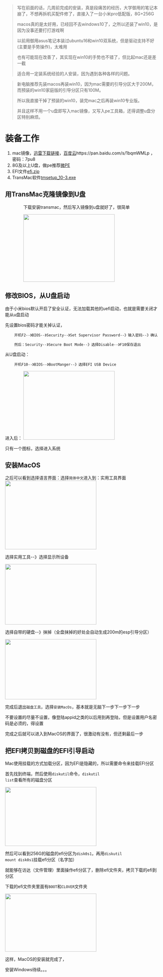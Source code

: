 <blockquote>写在前面的话，几周前完成的安装，真是段痛苦的经历，大学御用的笔记本崩了，不想再拆机买配件修了，直接入了一台小米pro低配版，8G+256G

macos真的是太好用，已经回不去windows10了，之所以还装了win10，是因为没事还要打打游戏啊

以前用御用asus笔记本装过ubuntu16和win10双系统，但是驱动支持不好(主要是手势操作)，太难用

也有可能现在改善了，其实现在win10的手势也不错了，但比起mac还是差一截

适合用一定装系统经验的人安装，因为遇到各种各样的问题。</blockquote>
<blockquote>新电脑推荐先装macos再装win10，因为mac需要的引导分区大于200M，而预装的win10家庭版的引导分区只有100M。

所以我直接干掉了预装的win10，装完mac之后再装win10专业版。

并且这样不用一个u盘即写入mac镜像，又写入pe工具箱，还得调整u盘分区特别麻烦。</blockquote>
<h1>装备工作</h1>
<ol>
 	<li>mac镜像，<a href="https://mirrors.dtops.cc/iso/MAC%20OS/%E9%BB%91%E6%9E%9C%E5%B0%8F%E5%85%B5/macOS%20High%20Sierra%2010.13.3%2817D47%29%20Installer%20with%20Clover%204391.dmg" target="_blank" rel="noopener">迅雷下载链接</a>，<a href="https://pan.baidu.com/s/1bqmWMLp">百度云</a>https://pan.baidu.com/s/1bqmWMLp ，密码：7pu8</li>
 	<li>8G及以上U盘，做pe推荐<a href="http://www.wepe.com.cn/download.html">微PE</a></li>
 	<li>EFI文件<a href="https://github.com/kkyv/XiaoMIPro/blob/master/efi.zip">efi.zip</a></li>
 	<li>TransMac软件<a href="https://github.com/kkyv/XiaoMIPro/blob/master/tmsetup_10-3.exe">tmsetup_10-3.exe</a></li>
</ol>
<h2>用TransMac克隆镜像到U盘</h2>
<p style="padding-left: 60px;">下载安装transmac，然后写入镜像到u盘就好了，很简单</p>
<p style="padding-left: 60px;"><img class="size-medium wp-image-87 alignleft" src="http://123.207.110.218/wp-content/uploads/2018/05/TransMac1-300x221.png" alt="" width="300" height="221" /></p>

<h2>修改BIOS，从U盘启动</h2>
由于小米bios默认开启了安全认证，无法加载其他的uefi启动，也就是需要关闭才能从u盘启动

先设置bios密码才能关掉认证，
<p style="padding-left: 30px;"><code>开机F2--》BIOS--》Security--》Set Supervisor Password--》输入密码--》确认</code></p>
<p style="padding-left: 30px;"><code>然后：Security--》Secure Boot Mode--》选择Disable--》F10保存退出</code></p>
从U盘启动：
<p style="padding-left: 30px;"><code>开机F10--》BIOS--》BootManger--》选择EFI USB Device</code></p>
进入后：
<img class="size-medium wp-image-88 alignleft" src="http://123.207.110.218/wp-content/uploads/2018/05/XiaoMiCloverboot-300x225.png" alt="" width="300" height="225" />

只有一个图标，选择进入系统
<h2>安装MacOS</h2>
之后可以看到选择语言界面：选择<code>简体中文</code>进入到：实用工具界面

<img class="size-medium wp-image-92 alignleft" src="http://123.207.110.218/wp-content/uploads/2018/05/ParallelsPicture0-300x225.png" alt="" width="300" height="225" />


选择实用工具--》选择显示所设备

<img class="size-medium wp-image-93 alignleft" src="http://123.207.110.218/wp-content/uploads/2018/05/WX20180508-135611-300x198.png" alt="" width="300" height="198" />


选择自带的硬盘--》抹掉（全盘抹掉的好处会自动生成200m的esp引导分区）

<img class="size-medium wp-image-94 alignleft" src="http://123.207.110.218/wp-content/uploads/2018/05/WX20180508-140136-300x197.png" alt="" width="300" height="197" />


完成后退出<code>磁盘工具</code>，选择<code>安装MacOs</code>，基本就是无脑下一步下一步下一步

不要设置的尽量不设置，像登陆appid之类的以后用到再登陆，但是设置用户名密码是必须的，得设置

完成之后就可以进入到MacOS的界面了，很激动有没有，但还剩最后一步
<h2>把EFI拷贝到磁盘的EFI引导启动</h2>
Mac使用挂载的方式加载分区，因为EFI是隐藏的，所以需要命令来挂载EFI分区

首先找到终端，然后使用<code>diskutil</code>命令，<code>diskutil list</code>查看所有的磁盘分区

<img class="size-medium wp-image-95 alignleft" src="http://123.207.110.218/wp-content/uploads/2018/05/WX20180508-141431-300x193.png" alt="" width="300" height="193" />


然后可以看到256G的磁盘的efi分区为<code>disk0s1</code>，再用<code>diskutil mount disk0s1</code>挂载efi分区（名字加）

就能够在访达（文件管理）里面操作efi分区了，删除efi文件夹，拷贝下载的efi到分区

下载的efi文件夹里面有<code>BOOT</code>和<code>CLOVER</code>文件夹

<img class="size-medium wp-image-96 alignleft" src="http://123.207.110.218/wp-content/uploads/2018/05/WX20180508-141822-300x190.png" alt="" width="300" height="190" />


这样，MacOS的安装就完成了，


安装Windows待续。。。
